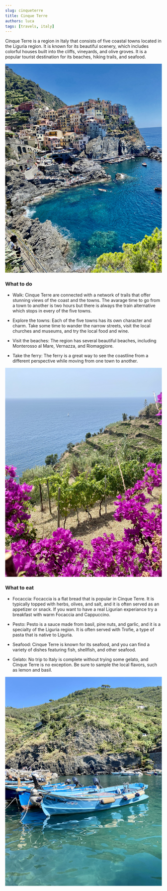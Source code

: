 ```yaml
---
slug: cinqueterre
title: Cinque Terre
authors: luca
tags: [travels, italy]
---
```


Cinque Terre is a region in Italy that consists of five coastal towns located in the Liguria region. It is known for its beautiful scenery, which includes colorful houses built into the cliffs, vineyards, and olive groves. It is a popular tourist destination for its beaches, hiking trails, and seafood.

![Manarola](./primary.jpg)

### What to do
- Walk: Cinque Terre are connected with a network of trails that offer stunning views of the coast and the towns. The avarage time to go from a town to another is two hours but there is always the train alternative which stops in every of the five towns.

- Explore the towns: Each of the five towns has its own character and charm. Take some time to wander the narrow streets, visit the local churches and museums, and try the local food and wine.

- Visit the beaches: The region has several beautiful beaches, including Monterosso al Mare, Vernazza, and Riomaggiore.

- Take the ferry: The ferry is a great way to see the coastline from a different perspective while moving from one town to another.

![Grapes](./secondary.jpg)

### What to eat
- Focaccia: Focaccia is a flat bread that is popular in Cinque Terre. It is typically topped with herbs, olives, and salt, and it is often served as an appetizer or snack. If you want to have a real Ligurian experiance try a breakfast with warm Focaccia and Cappuccino.

- Pesto: Pesto is a sauce made from basil, pine nuts, and garlic, and it is a specialty of the Liguria region. It is often served with Trofie, a type of pasta that is native to Liguria.

- Seafood: Cinque Terre is known for its seafood, and you can find a variety of dishes featuring fish, shellfish, and other seafood.

- Gelato: No trip to Italy is complete without trying some gelato, and Cinque Terre is no exception. Be sure to sample the local flavors, such as lemon and basil.

![The port](./thernary.jpg)